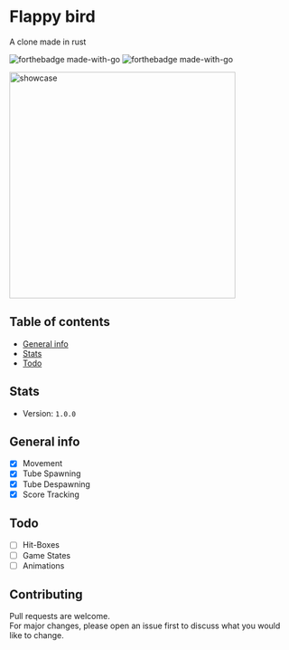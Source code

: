 # Flappy bird
A clone made in rust

![forthebadge made-with-go](https://forthebadge.com/images/badges/made-with-rust.svg)
![forthebadge made-with-go](https://forthebadge.com/images/badges/not-a-bug-a-feature.svg)

<div>
  <img width="400", height:"200", src="https://i.imgur.com/szoLVRn.png", alt ="showcase"/>
</div>

## Table of contents
* [General info](#general-info)
* [Stats](#stats)
* [Todo](#todo)

## Stats
- Version: `1.0.0`


## General info
- [x] Movement
- [X] Tube Spawning
- [X] Tube Despawning
- [X] Score Tracking 

## Todo
- [ ] Hit-Boxes
- [ ] Game States
- [ ] Animations

## Contributing
Pull requests are welcome. <br> 
For major changes, please open an issue first to discuss what you would like to change.


